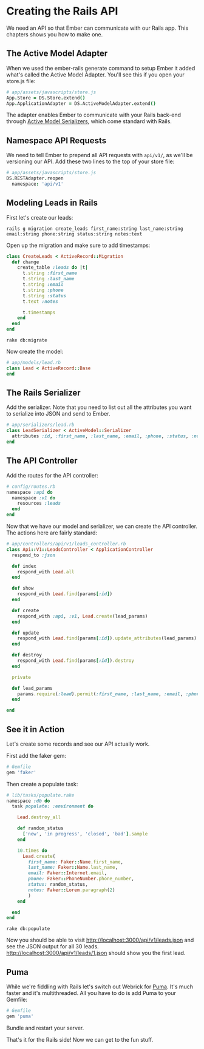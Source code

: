 # Creating the Rails API

We need an API so that Ember can communicate with our Rails app. This chapters shows you how to make one.

## The Active Model Adapter

When we used the ember-rails generate command to setup Ember it added what's called the Active Model Adapter. You'll see this if you open your store.js file:

```coffee
# app/assets/javascripts/store.js
App.Store = DS.Store.extend()
App.ApplicationAdapter = DS.ActiveModelAdapter.extend()
```

The adapter enables Ember to communicate with your Rails back-end through  [Active Model Serializers](https://github.com/rails-api/active_model_serializers), which come standard with Rails.

## Namespace API Requests

We need to tell Ember to prepend all API requests with `api/v1/`, as we'll be versioning our API. Add these two lines to the top of your store file:

```coffee
# app/assets/javascripts/store.js
DS.RESTAdapter.reopen
  namespace: 'api/v1'
```

## Modeling Leads in Rails

First let's create our leads:

```shell
rails g migration create_leads first_name:string last_name:string email:string phone:string status:string notes:text
```

Open up the migration and make sure to add timestamps:

```ruby
class CreateLeads < ActiveRecord::Migration
  def change
    create_table :leads do |t|
      t.string :first_name
      t.string :last_name
      t.string :email
      t.string :phone
      t.string :status
      t.text :notes

      t.timestamps
    end
  end
end
```

```shell
rake db:migrate
```

Now create the model:

```ruby
# app/models/lead.rb
class Lead < ActiveRecord::Base
end
```

## The Rails Serializer

Add the serializer. Note that you need to list out all the attributes you want to serialize into JSON and send to Ember.

```ruby
# app/serializers/lead.rb
class LeadSerializer < ActiveModel::Serializer
  attributes :id, :first_name, :last_name, :email, :phone, :status, :notes
end
```

## The API Controller

Add the routes for the API controller:

```ruby
# config/routes.rb
namespace :api do
  namespace :v1 do
    resources :leads
  end
end
```

Now that we have our model and serializer, we can create the API controller.
The actions here are fairly standard:

```ruby
# app/controllers/api/v1/leads_controller.rb
class Api::V1::LeadsController < ApplicationController
  respond_to :json

  def index
    respond_with Lead.all
  end

  def show
    respond_with Lead.find(params[:id])
  end

  def create
    respond_with :api, :v1, Lead.create(lead_params)
  end

  def update
    respond_with Lead.find(params[:id]).update_attributes(lead_params)
  end

  def destroy
    respond_with Lead.find(params[:id]).destroy
  end

  private

  def lead_params
    params.require(:lead).permit(:first_name, :last_name, :email, :phone, :status, :notes)
  end

end
```

## See it in Action

Let's create some records and see our API actually work. 

First add the faker gem:

```ruby
# Gemfile
gem 'faker'
```

Then create a populate task:

```ruby
# lib/tasks/populate.rake
namespace :db do
  task populate: :environment do

    Lead.destroy_all

    def random_status
      ['new', 'in progress', 'closed', 'bad'].sample
    end

    10.times do
      Lead.create(
        first_name: Faker::Name.first_name,
        last_name: Faker::Name.last_name,
        email: Faker::Internet.email,
        phone: Faker::PhoneNumber.phone_number,
        status: random_status,
        notes: Faker::Lorem.paragraph(2)
        )
    end

  end
end
```

```shell
rake db:populate
```

Now you should be able to visit [http://localhost:3000/api/v1/leads.json](http://localhost:3000/api/v1/leads.json) and see the JSON output for all 30 leads. [http://localhost:3000/api/v1/leads/1.json](http://localhost:3000/api/v1/leads/1.json) should show you the first lead.

## Puma

While we're fiddling with Rails let's switch out Webrick for [Puma](http://puma.io/). It's much faster and it's multithreaded. All you have to do is add Puma to your Gemfile:

```ruby
# Gemfile
gem 'puma'
```

Bundle and restart your server.

That's it for the Rails side! Now we can get to the fun stuff.
